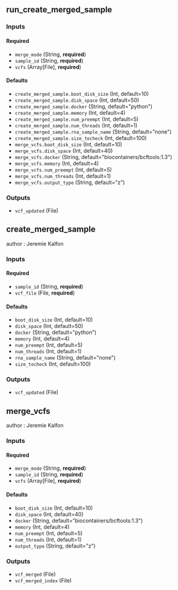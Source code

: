 
## run_create_merged_sample

### Inputs

#### Required

  * `merge_mode` (String, **required**)
  * `sample_id` (String, **required**)
  * `vcfs` (Array[File], **required**)

#### Defaults

  * `create_merged_sample.boot_disk_size` (Int, default=10)
  * `create_merged_sample.disk_space` (Int, default=50)
  * `create_merged_sample.docker` (String, default="python")
  * `create_merged_sample.memory` (Int, default=4)
  * `create_merged_sample.num_preempt` (Int, default=5)
  * `create_merged_sample.num_threads` (Int, default=1)
  * `create_merged_sample.rna_sample_name` (String, default="none")
  * `create_merged_sample.size_tocheck` (Int, default=100)
  * `merge_vcfs.boot_disk_size` (Int, default=10)
  * `merge_vcfs.disk_space` (Int, default=40)
  * `merge_vcfs.docker` (String, default="biocontainers/bcftools:1.3")
  * `merge_vcfs.memory` (Int, default=4)
  * `merge_vcfs.num_preempt` (Int, default=5)
  * `merge_vcfs.num_threads` (Int, default=1)
  * `merge_vcfs.output_type` (String, default="z")

### Outputs

  * `vcf_updated` (File)

## create_merged_sample

author
: Jeremie Kalfon

### Inputs

#### Required

  * `sample_id` (String, **required**)
  * `vcf_file` (File, **required**)

#### Defaults

  * `boot_disk_size` (Int, default=10)
  * `disk_space` (Int, default=50)
  * `docker` (String, default="python")
  * `memory` (Int, default=4)
  * `num_preempt` (Int, default=5)
  * `num_threads` (Int, default=1)
  * `rna_sample_name` (String, default="none")
  * `size_tocheck` (Int, default=100)

### Outputs

  * `vcf_updated` (File)

## merge_vcfs

author
: Jeremie Kalfon

### Inputs

#### Required

  * `merge_mode` (String, **required**)
  * `sample_id` (String, **required**)
  * `vcfs` (Array[File], **required**)

#### Defaults

  * `boot_disk_size` (Int, default=10)
  * `disk_space` (Int, default=40)
  * `docker` (String, default="biocontainers/bcftools:1.3")
  * `memory` (Int, default=4)
  * `num_preempt` (Int, default=5)
  * `num_threads` (Int, default=1)
  * `output_type` (String, default="z")

### Outputs

  * `vcf_merged` (File)
  * `vcf_merged_index` (File)
